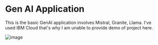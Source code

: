 # Gen AI Application
This is the basic GenAI application involves Mistral, Granite, Llama.
I've used IBM Cloud that's why I am unable to provide demo of project here.

![image](https://github.com/user-attachments/assets/4ef25b2e-09cc-462b-aeb8-d5a3f57a5ef7)
